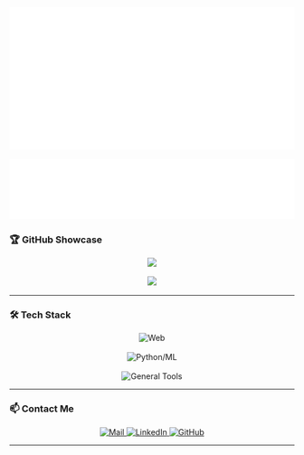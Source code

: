 ![Header](header.svg)

![Info Panel](info.svg)

### 🏆 **GitHub Showcase**  
<p align="center">
  <picture>
    <!-- Dark Mode Stats -->
    <source
      srcset="https://github-readme-stats.vercel.app/api?username=0oastro&show_icons=true&theme=date_night"
      media="(prefers-color-scheme: dark)"
    />
    <!-- Light Mode Stats -->
    <source
      srcset="https://github-readme-stats.vercel.app/api?username=0oastro&show_icons=true&theme=rose"
      media="(prefers-color-scheme: light), (prefers-color-scheme: no-preference)"
    />
    <!-- Fallback for unsupported browsers -->
    <img src="https://github-readme-stats.vercel.app/api?username=0oastro&show_icons=true&theme=date_night" />
  </picture>
</p>

<p align="center">
  <picture>
    <!-- Dark Mode Trophy -->
    <source
      srcset="https://github-profile-trophy.vercel.app/?username=0oastro&theme=onedark&rank=-B,-C&column=4&margin-w=15&margin-h=15&no-frame=true"
      media="(prefers-color-scheme: dark)"
    />
    <!-- Light Mode Trophy -->
    <source
      srcset="https://github-profile-trophy.vercel.app/?username=0oastro&theme=flat&rank=-B,-C&column=4&margin-w=15&margin-h=15&no-frame=true"
      media="(prefers-color-scheme: light), (prefers-color-scheme: no-preference)"
    />
    <!-- Fallback for unsupported browsers -->
    <img src="https://github-profile-trophy.vercel.app/?username=0oastro&theme=onedark&rank=-B,-C&column=4&margin-w=15&margin-h=15&no-frame=true" />
  </picture>
</p>

---

### 🛠️ **Tech Stack**

<!-- Web Skills -->
<div align="center">
  <picture>
    <source srcset="https://skillicons.dev/icons?i=html,css,js,ts,react,next,tailwind,webpack&theme=dark" media="(prefers-color-scheme: dark)" />
    <source srcset="https://skillicons.dev/icons?i=html,css,js,ts,react,next,tailwind,webpack&theme=light" media="(prefers-color-scheme: light)" />
    <img src="https://skillicons.dev/icons?i=html,css,js,ts,react,next,tailwind,webpack&theme=dark" alt="Web" />
  </picture>
</div>
<br>
<!-- Python/ML Skills -->
<div align="center">
  <picture>
    <source srcset="https://skillicons.dev/icons?i=julia,python,tensorflow,pytorch,flask,fastapi&theme=dark" media="(prefers-color-scheme: dark)" />
    <source srcset="https://skillicons.dev/icons?i=julia,python,tensorflow,pytorch,flask,fastapi&theme=light" media="(prefers-color-scheme: light)" />
    <img src="https://skillicons.dev/icons?i=julia,python,tensorflow,pytorch,flask,fastapi&theme=dark" alt="Python/ML" />
  </picture>
</div>
<br>
<!-- General Tools -->
<div align="center">
  <picture>
    <source srcset="https://skillicons.dev/icons?i=lua,c,cpp,docker,git,nix,vscode,neovim&theme=dark" media="(prefers-color-scheme: dark)" />
    <source srcset="https://skillicons.dev/icons?i=lua,c,cpp,docker,git,nix,vscode,neovim&theme=light" media="(prefers-color-scheme: light)" />
    <img src="https://skillicons.dev/icons?i=lua,c,cpp,docker,git,nix,vscode,neovim&theme=dark" alt="General Tools" />
  </picture>
</div>


---

### 📫 **Contact Me**

<p align="center">
  <a href="mailto:ee1240486@iitd.ac.in">
    <img src="https://img.shields.io/badge/Mail-B22222?style=for-the-badge&logo=gmail&logoColor=FFFFFF" alt="Mail" />
  </a>
  <a href="https://www.linkedin.com/in/sps1010/" target="_blank">
    <img src="https://img.shields.io/badge/LinkedIn-1E90FF?style=for-the-badge&logo=linkedin&logoColor=FFFFFF" alt="LinkedIn" />
  </a>
  <a href="https://github.com/0oastro" target="_blank">
    <img src="https://img.shields.io/badge/GitHub-1F1F1F?style=for-the-badge&logo=github&logoColor=FFFFFF" alt="GitHub" />
  </a>
</p>

---